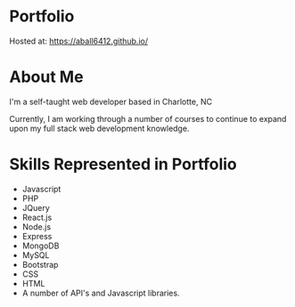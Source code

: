 # Portfolio
Hosted at: https://aball6412.github.io/

# About Me
I'm a self-taught web developer based in Charlotte, NC

Currently, I am working through a number of courses to continue to expand upon my full stack web development knowledge.

# Skills Represented in Portfolio

+ Javascript
+ PHP
+ JQuery
+ React.js
+ Node.js
+ Express
+ MongoDB
+ MySQL
+ Bootstrap
+ CSS
+ HTML
+ A number of API's and Javascript libraries.

